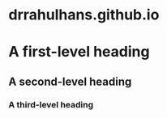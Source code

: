 # drrahulhans.github.io

# A first-level heading
## A second-level heading
### A third-level heading
